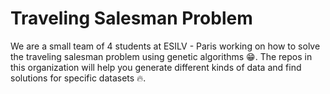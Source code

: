 # Traveling Salesman Problem

We are a small team of 4 students at ESILV - Paris working on how to solve the traveling salesman problem using genetic algorithms 😁.
The repos in this organization will help you generate different kinds of data and find solutions for specific datasets 🔥.

